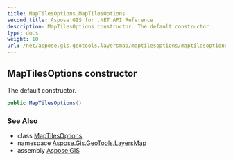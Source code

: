 ```yaml
---
title: MapTilesOptions.MapTilesOptions
second_title: Aspose.GIS for .NET API Reference
description: MapTilesOptions constructor. The default constructor
type: docs
weight: 10
url: /net/aspose.gis.geotools.layersmap/maptilesoptions/maptilesoptions/
---
```

## MapTilesOptions constructor

The default constructor.

```csharp
public MapTilesOptions()
```

### See Also

* class [MapTilesOptions](../)
* namespace [Aspose.Gis.GeoTools.LayersMap](../../maptilesoptions/)
* assembly [Aspose.GIS](../../../)


